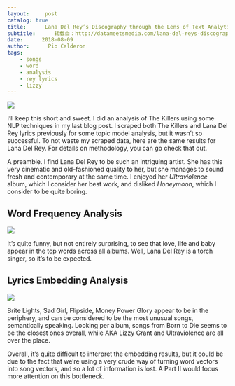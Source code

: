 ```yaml
---
layout:     post
catalog: true
title:      Lana Del Rey’s Discography through the Lens of Text Analytics
subtitle:      转载自：http://datameetsmedia.com/lana-del-reys-discography-through-the-lens-of-text-analytics/
date:      2018-08-09
author:      Pio Calderon
tags:
    - songs
    - word
    - analysis
    - rey lyrics
    - lizzy
---
```






![](https://i0.wp.com/datameetsmedia.com/wp-content/uploads/2018/08/lana-del-rey-678x381-1.jpg?resize=678%2C381)


I’ll keep this short and sweet. I did an analysis of The Killers using some NLP techniques in my last blog post. I scraped both The Killers and Lana Del Rey lyrics previously for some topic model analysis, but it wasn’t so successful. To not waste my scraped data, here are the same results for Lana Del Rey. For details on methodology, you can go check that out.

A preamble. I find Lana Del Rey to be such an intriguing artist. She has this very cinematic and old-fashioned quality to her, but she manages to sound fresh and contemporary at the same time. I enjoyed her *Ultraviolence* album, which I consider her best work, and disliked *Honeymoon*, which I consider to be quite boring.

## Word Frequency Analysis

![](https://i1.wp.com/datameetsmedia.com/wp-content/uploads/2018/08/topwords-1.png?resize=667%2C646)






It’s quite funny, but not entirely surprising, to see that love, life and baby appear in the top words across all albums. Well, Lana Del Rey is a torch singer, so it’s to be expected.

## Lyrics Embedding Analysis

![](https://i0.wp.com/datameetsmedia.com/wp-content/uploads/2018/08/tsne_songs-2.png?resize=800%2C767)


Brite Lights, Sad Girl, Flipside, Money Power Glory appear to be in the periphery, and can be considered to be the most unusual songs, semantically speaking. Looking per album, songs from Born to Die seems to be the closest ones overall, while AKA Lizzy Grant and Ultraviolence are all over the place.





Overall, it’s quite difficult to interpret the embedding results, but it could be due to the fact that we’re using a very crude way of turning word vectors into song vectors, and so a lot of information is lost. A Part II would focus more attention on this bottleneck.

